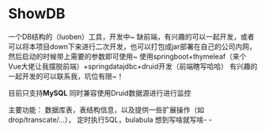# ShowDB
一个DB结构的（luoben）工具，开发中~ 缺前端，有兴趣的可以一起开发，或者可以将本项目down下来进行二次开发，也可以打包成jar部署在自己的公司内网，然后启动的时候带上需要的参数即可使用~
使用springboot+thymeleaf（来个Vue大佬让我摆脱前端）+springdatajdbc+druid开发（前端瞎写哈哈）
有兴趣的一起开发的可以联系我，坑位有限~！

目前只支持**MySQL**
同时兼容使用Druid数据源进行进行监控

主要功能：
数据库表，表结构信息，以及提供一些扩展操作（如drop/transcate/...），
定时执行SQL，bulabula
想到写啥就写啥- -
